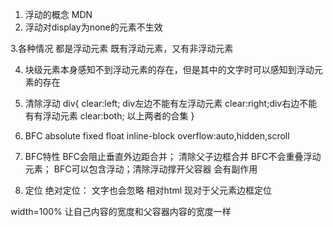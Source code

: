 1. 浮动的概念
MDN
2. 浮动对display为none的元素不生效

3.各种情况 
都是浮动元素
既有浮动元素，又有非浮动元素

4. 块级元素本身感知不到浮动元素的存在，但是其中的文字时可以感知到浮动元素的存在

5. 清除浮动
div{
	clear:left; div左边不能有左浮动元素
	clear:right;div右边不能有有浮动元素
	clear:both; 以上两者的合集
}

6. BFC
absolute
fixed
float
inline-block
overflow:auto,hidden,scroll

7. BFC特性
BFC会阻止垂直外边距合并； 清除父子边框合并
BFC不会重叠浮动元素；
BFC可以包含浮动；清除浮动撑开父容器
会有副作用

8. 定位
绝对定位：
文字也会忽略
相对html
现对于父元素边框定位 

width=100%  让自己内容的宽度和父容器内容的宽度一样

